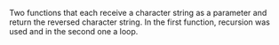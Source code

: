Two functions that each receive a character string as a parameter and return the reversed character string. 
In the first function, recursion was used and in the second one a loop.
